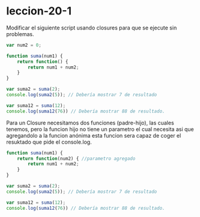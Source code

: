 # leccion-20-1

Modificar el siguiente script usando closures para que se ejecute sin problemas.

```javascript
var num2 = 0;

function suma(num1) {
	return function() {
		return num1 + num2;
	}
} 

var suma2 = suma(2);
console.log(suma2(5)); // Debería mostrar 7 de resultado

var suma12 = suma(12);
console.log(suma12(76)) // Debería mostrar 88 de resultado.
```

Para un Closure necesitamos dos funciones (padre-hijo), las cuales tenemos, pero la funcion hijo no tiene un parametro el cual necesita asi que agregandolo a la funcion anónima esta funcion sera capaz de coger el resuktado que pide el console.log.

```javascript
function suma(num1) {
	return function(num2) { //parametro agregado
		return num1 + num2;
	}
} 

var suma2 = suma(2);
console.log(suma2(5)); // Debería mostrar 7 de resultado

var suma12 = suma(12);
console.log(suma12(76)) // Debería mostrar 88 de resultado.
```

